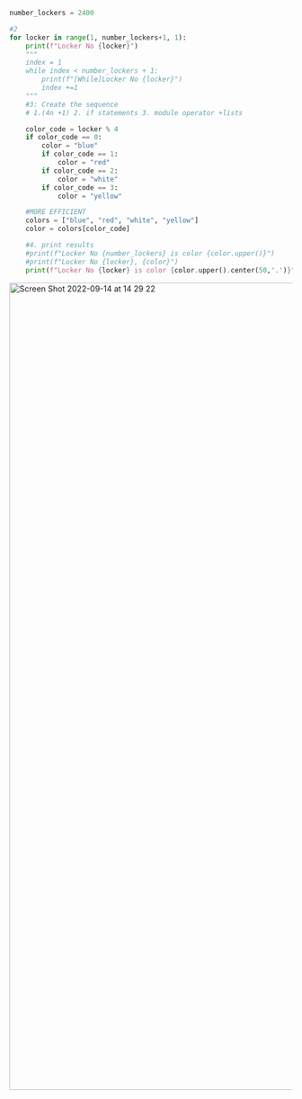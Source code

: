 ```.py
number_lockers = 2400

#2
for locker in range(1, number_lockers+1, 1):
    print(f"Locker No {locker}")
    """
    index = 1
    while index < number_lockers + 1:
        print(f"[While]Locker No {locker}")
        index +=1
    """
    #3: Create the sequence
    # 1.(4n +1) 2. if statements 3. module operator +lists

    color_code = locker % 4
    if color_code == 0:
        color = "blue"
        if color_code == 1:
            color = "red"
        if color_code == 2:
            color = "white"
        if color_code == 3:
            color = "yellow"

    #MORE EFFICIENT
    colors = ["blue", "red", "white", "yellow"]
    color = colors[color_code]

    #4. print results
    #print(f"Locker No {number_lockers} is color {color.upper()}")
    #print(f"Locker No {locker}, {color}")
    print(f"Locker No {locker} is color {color.upper().center(50,'.')}")
```
<img width="1436" alt="Screen Shot 2022-09-14 at 14 29 22" src="https://user-images.githubusercontent.com/111941990/190067558-12041010-9648-4280-948f-ecdce9c5696d.png">

